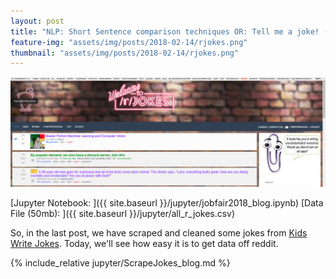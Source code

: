 ```yaml
---
layout: post
title: "NLP: Short Sentence comparison techniques OR: Tell me a joke! (Part 2: prawing reddit/r/jokes)"
feature-img: "assets/img/posts/2018-02-14/rjokes.png"
thumbnail: "assets/img/posts/2018-02-14/rjokes.png"
---
```


[![Reddit Jokes](assets/img/posts/2018-02-14/rjokes.png)]({{page.url}})

[Jupyter Notebook: ]({{ site.baseurl }}/jupyter/jobfair2018_blog.ipynb)
[Data File (50mb): ]({{ site.baseurl }}/jupyter/all_r_jokes.csv)

So, in the last post, we have scraped and cleaned some jokes from [Kids Write Jokes](https://twitter.com/KidsWriteJokes). Today, we'll see how easy it is to get data off reddit.

{% include_relative jupyter/ScrapeJokes_blog.md %}
